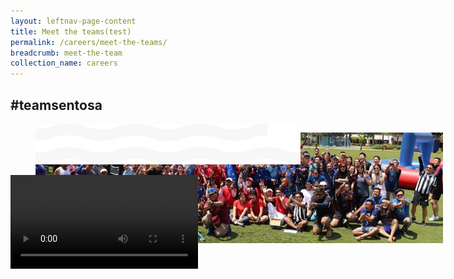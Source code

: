 ```yaml
---
layout: leftnav-page-content
title: Meet the teams(test)
permalink: /careers/meet-the-teams/
breadcrumb: meet-the-team
collection_name: careers
---
```

<div><h2>#teamsentosa</h2></div>  
<div class="row">
  <div class="col is-12" style="position: fixed;">
	<figure>
	<img src="../images/careers/hero-banner.jpg"/>	
	</figure>
  </div>
  <div class="col is-12" style="position: relative;">
  <figure>
  <img src="../images/careers/wave.svg"/>
  </figure>
  </div>
  <div class="col is-12" style="position: fixed;">
  <video controls>
  <source src="video/test.mp4" type="video/mp4">
  Your browser does not support the video tag.
  </video>
  </div>
</div>
